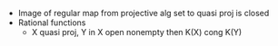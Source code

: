 - Image of regular map from projective alg set to quasi proj is closed
- Rational functions
	- X quasi proj, Y in X open nonempty then K(X) cong K(Y) 